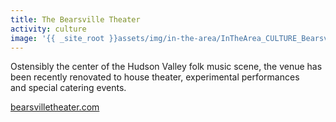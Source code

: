 ```yaml
---
title: The Bearsville Theater
activity: culture
image: '{{ _site_root }}assets/img/in-the-area/InTheArea_CULTURE_Bearsville.jpg'
---
```

<p>Ostensibly the center of the Hudson Valley folk music scene, the venue has been recently renovated to house theater, experimental&nbsp;performances and&nbsp;special catering events.&nbsp;</p><p><a href="http://www.bearsvilletheater.com/" target="_blank">bearsvilletheater.com</a></p>